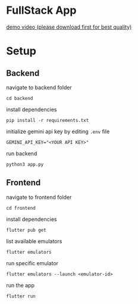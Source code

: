 # FullStack App
[demo video (please download first for best quality)](https://drive.google.com/file/d/1QSmQfVVjc-FAHOnpekFz9hqwt3JL2h8D/view?usp=sharing)

# Setup

## Backend

navigate to backend folder
```
cd backend
```

install dependencies
```
pip install -r requirements.txt
```

initialize gemini api key by editing `.env` file
```
GEMINI_API_KEY="<YOUR API KEY>"
```

run backend
```
python3 app.py
```

## Frontend

navigate to frontend folder
```
cd frontend
```

install dependencies
```
flutter pub get
```

list available emulators
```
flutter emulators
```

run specific emulator 
```
flutter emulators --launch <emulator-id>
```

run the app
```
flutter run
```
